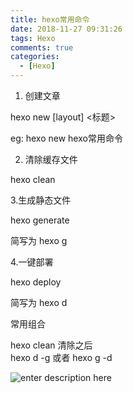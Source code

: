 ```yaml
---
title: hexo常用命令
date: 2018-11-27 09:31:26
tags: Hexo
comments: true
categories:
  - [Hexo]
---
```


 1. 创建文章
 
 hexo new [layout]   <标题>

eg: hexo new hexo常用命令

 2. 清除缓存文件
 
 hexo clean
 
 3.生成静态文件
 
 hexo generate
 
 简写为 hexo g
 
 4.一键部署 
 
 hexo deploy

简写为 hexo d

常用组合

hexo clean 清除之后  
hexo d -g  或者 hexo g -d

![enter description here](./images/星球.png)